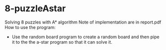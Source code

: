 # 8-puzzleAstar
Solving 8 puzzles with A* algorithm
Note of implementation are in report.pdf
How to use the program:
  - Use the random board program to create a random board and then pipe it to the the a-star program so that it can solve it.

